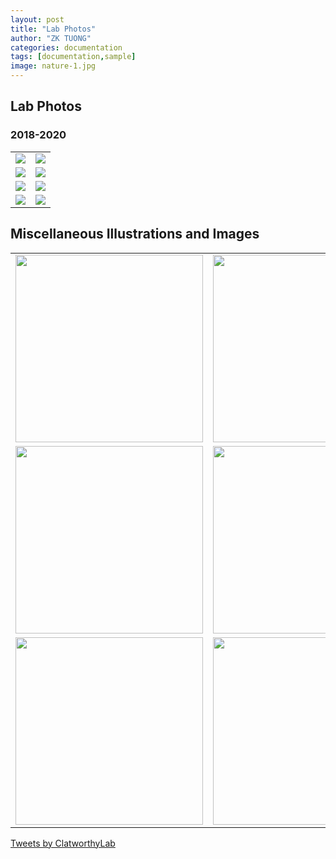 ```yaml
---
layout: post
title: "Lab Photos"
author: "ZK TUONG"
categories: documentation
tags: [documentation,sample]
image: nature-1.jpg
---
```

<style>
	input {
		border-top-style: hidden;
		border-right-style: hidden;
		border-left-style: hidden;
		border-bottom-style: groove;
		background-color: #eee;
	}

	.no-outline:focus {
		outline: none;
	}

	table {
		border-collapse: collapse;
		width: 100%;
		border: 0px;
		margin-right: 300px;
	}

	table td { border: 0px;
	}

</style>
## Lab Photos

### 2018-2020
<table border="0" cellpadding="0" cellspacing="0">
	<tr>
		<td><a href="http://www.med.cam.ac.uk/clatworthy/files/2021/01/IMG_3555-300x225.jpeg" class="MagicZoom" data-options="zoomMode: preview; expand: off;"><img src="http://www.med.cam.ac.uk/clatworthy/files/2021/01/IMG_3555-300x225.jpeg"></a></td>
		<td><a href="http://www.med.cam.ac.uk/clatworthy/files/2021/01/IMG_3545-300x225.jpg" class="MagicZoom" data-options="zoomMode: preview; expand: off;"><img src="http://www.med.cam.ac.uk/clatworthy/files/2021/01/IMG_3545-300x225.jpg"></a></td>
	</tr>
	<tr>
		<td><a href="http://www.med.cam.ac.uk/clatworthy/files/2021/01/IMG_3552-300x300.jpeg" class="MagicZoom" data-options="zoomMode: preview; expand: off;"><img src="http://www.med.cam.ac.uk/clatworthy/files/2021/01/IMG_3552-300x300.jpeg"></a></td>
		<td><a href="http://www.med.cam.ac.uk/clatworthy/files/2021/01/IMG_3560-300x225.jpeg" class="MagicZoom" data-options="zoomMode: preview; expand: off;"><img src="http://www.med.cam.ac.uk/clatworthy/files/2021/01/IMG_3560-300x225.jpeg"></a></td>
	</tr>
	<tr>
		<td><a href="http://www.med.cam.ac.uk/clatworthy/files/2021/01/beer-festival-300x225.jpg" class="MagicZoom" data-options="zoomMode: preview; expand: off;"><img src="http://www.med.cam.ac.uk/clatworthy/files/2021/01/beer-festival-300x225.jpg"></a></td>
		<td><a href="http://www.med.cam.ac.uk/clatworthy/files/2021/01/gemma-viva-300x225.jpg" class="MagicZoom" data-options="zoomMode: preview; expand: off;"><img src="http://www.med.cam.ac.uk/clatworthy/files/2021/01/gemma-viva-300x225.jpg"></a></td>
	</tr>
	<tr>
		<td><a href="http://www.med.cam.ac.uk/clatworthy/files/2021/01/riding-viva-300x300.jpg" class="MagicZoom" data-options="zoomMode: preview; expand: off;"><img src="http://www.med.cam.ac.uk/clatworthy/files/2021/01/riding-viva-300x300.jpg"></a></td>
		<td><a href="http://www.med.cam.ac.uk/clatworthy/files/2021/01/gem-thesis-226x300.jpg" class="MagicZoom" data-options="zoomMode: preview; expand: off;"><img src="http://www.med.cam.ac.uk/clatworthy/files/2021/01/gem-thesis-226x300.jpg"></a></td>
	</tr>
</table>

## Miscellaneous Illustrations and Images
<table border="0" cellpadding="0" cellspacing="0">
	<tr>
		<td><a href="http://www.med.cam.ac.uk/clatworthy/files/2021/01/dandelion.jpg" class="MagicZoom" data-options="zoomMode: preview; expand: off;"><img src="http://www.med.cam.ac.uk/clatworthy/files/2021/01/dandelion.jpg" width="300"></a></td>
		<td><a href="http://www.med.cam.ac.uk/clatworthy/files/2021/01/Spleen_NR-1.jpg" class="MagicZoom" data-options="zoomMode: preview; expand: off;"><img src="http://www.med.cam.ac.uk/clatworthy/files/2021/01/Spleen_NR-1.jpg" width="300"></a></td>
	</tr>
	<tr>
		<td><a href="http://www.med.cam.ac.uk/clatworthy/files/2021/01/Kidney-2.jpg" class="MagicZoom" data-options="zoomMode: preview; expand: off;"><img src="http://www.med.cam.ac.uk/clatworthy/files/2021/01/Kidney-2.jpg" width="300"></a></td>
		<td><a href="https://clatworthylab.github.io/assets/img/clatworthy_image4_883x431.jpg" class="MagicZoom" data-options="zoomMode: preview; expand: off;"><img src="https://clatworthylab.github.io/assets/img/clatworthy_image4_883x431.jpg" width="300"></a></td>
	</tr>
	<tr>
		<td><a href="https://clatworthylab.github.io/assets/img/clatworthy_uru2_883x431.jpg" class="MagicZoom" data-options="zoomMode: preview; expand: off;"><img src="https://clatworthylab.github.io/assets/img/clatworthy_uru2_883x431.jpg" width="300"></a></td>
		<td><a href="https://clatworthylab.github.io/assets/img/clatworthy_uru1_883x431.jpg" class="MagicZoom" data-options="zoomMode: preview; expand: off;"><img src="https://clatworthylab.github.io/assets/img/clatworthy_uru1_883x431.jpg" width="300"></a></td>
	</tr>
</table>


<a class="twitter-timeline" href="https://twitter.com/ClatworthyLab?ref_src=twsrc%5Etfw">Tweets by ClatworthyLab</a> <script async src="https://platform.twitter.com/widgets.js" charset="utf-8"></script>